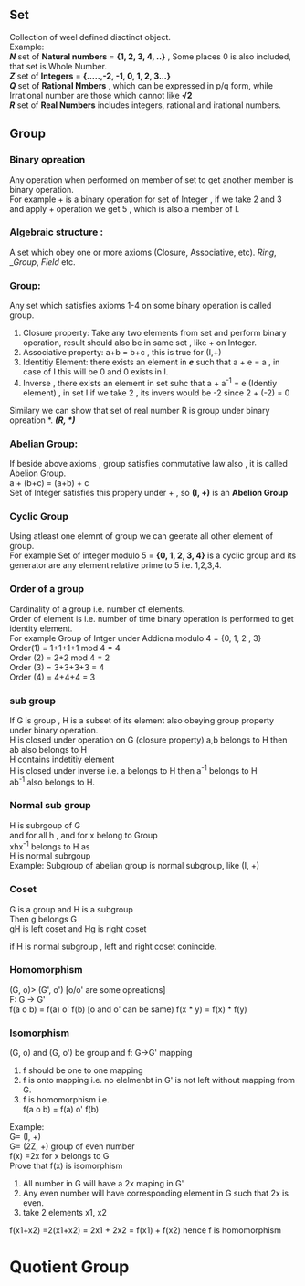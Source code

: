 ## Set
Collection of weel defined disctinct object.<br />
Example:<br />
_**N**_ set of **Natural numbers** = **{1, 2, 3, 4, ..}** , Some places 0 is also included, that set is Whole Number.<br />
_**Z**_ set of **Integers** = **{.....,-2, -1, 0, 1, 2, 3...}**<br />
_**Q**_ set of **Rational Nmbers** , which can be expressed in p/q form, while Irrational number are those which cannot like **√2**<br />
_**R**_ set of **Real Numbers** includes integers, rational and irational numbers.

## Group

### Binary opreation
Any operation when performed on member of set to get another member is binary operation.<br />
For example + is a binary operation for set of Integer , if we take 2 and 3 and apply + operation we get 5 , which is also a member of I.<br />

### Algebraic structure : 
A set which obey one or more axioms (Closure, Associative, etc). _Ring_, __Group_, _Field_ etc.<br />
### Group: 
Any set which satisfies axioms 1-4 on some binary operation is called group.<br />

1. Closure property: Take any two elements from set and perform binary operation, result should also be in same set , like + on Integer.<br />
2. Associative property: a+b = b+c , this is true for (I,+)
3. Identitiy Element: there exists an element in _**e**_ such that a + e = a , in case of I this will be 0 and 0 exists in I.
4. Inverse , there exists an element in set suhc that a + a<sup>-1</sup> = e (Identiy element) , in set I if we take 2 , its invers would be -2 since
2 + (-2) = 0

Similary we can show that set of real number R is group under binary opreation *. _**(R, \*)**_
### Abelian Group:
If beside above axioms , group satisfies commutative law also , it is called Abelion Group.<br />
a + (b+c) = (a+b) + c <br />
Set of Integer satisfies this propery under + , so **(I, +)** is an **Abelion Group**
### Cyclic Group
Using atleast one elemnt of group we can geerate all other element of group.<br />
For example Set of integer modulo 5 = **{0, 1, 2, 3, 4}** is a cyclic group  and its generator are any element relative prime to 5 i.e. 1,2,3,4.<br />

### Order of a group
Cardinality of a group i.e. number of elements.<br />
Order of element is i.e. number of time binary operation is performed to get identity element.<br />
For example Group of Intger under Addiona modulo 4 = {0, 1, 2 , 3}<br />
Order(1) = 1+1+1+1 mod 4 = 4<br />
Order (2) = 2+2 mod 4 = 2<br />
Order (3) = 3+3+3+3 = 4<br />
Order (4) = 4+4+4 = 3<br />

### sub group
If G is group , H is a subset of its element also obeying group property under binary operation.<br />
H is closed under operation on G (closure property) a,b belongs to H then ab also belongs to H<br />
H contains indetitiy element <br />
H is closed under inverse i.e. a belongs to H then a<sup>-1</sup> belongs to H<br />
ab<sup>-1</sup> also belongs to H.<br />

### Normal sub group
H is subrgoup of G<br />
and for all h , and for x belong to Group<br />
xhx<sup>-1</sup> belongs to H as<br />
H is normal subrgoup<br />
Example: Subgroup of abelian group is normal subgroup, like (I, +)<br />

### Coset
G is a group and H is a subgroup <br />
Then g belongs G <br />
gH is left coset and Hg is right coset <br />

if H is normal subgroup , left and right coset conincide.

### Homomorphism
(G, o)>  (G', o')  [o/o' are some opreations]<br />
F: G -> G'<br />
f(a o b) = f(a) o' f(b) [o and o' can be same) f(x * y) = f(x) * f(y)<br />



### Isomorphism
(G, o) and (G, o') be group and f: G->G' mapping
1. f should be one to one mapping 
2. f is onto mapping i.e. no elelmenbt in G' is not left without mapping from G.
3. f is homomorphism i.e.<br />
   f(a o b) = f(a) o' f(b)<br />

Example:<br />
G= (I, +)<br />
G= (2Z, +) group of even number<br />
f(x) =2x for x belongs to G<br />
Prove that f(x) is isomorphism<br />

1. All number in G will have a 2x maping in G'
2. Any even number will have corresponding element in G such that 2x is even.
3. take 2 elements x1, x2<br />

f(x1+x2) =2(x1+x2) = 2x1 + 2x2 = f(x1) + f(x2) hence f is homomorphism<br />

# Quotient Group


